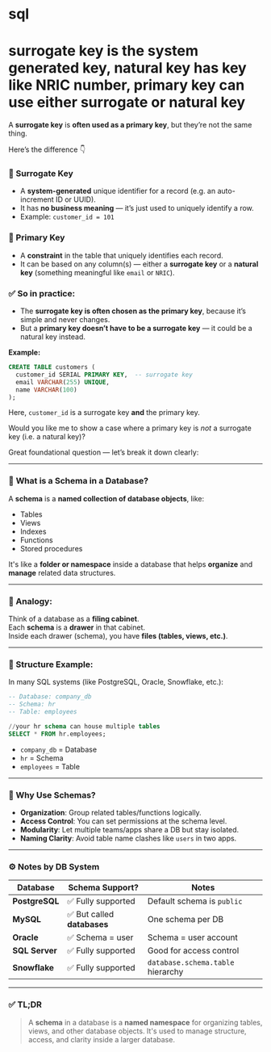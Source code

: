 # sql

# surrogate key is the system generated key, natural key has key like NRIC number, primary key can use either surrogate or natural key

A **surrogate key** is **often used as a primary key**, but they’re not the same thing.

Here’s the difference 👇

### 🔹 Surrogate Key

* A **system-generated** unique identifier for a record (e.g. an auto-increment ID or UUID).
* It has **no business meaning** — it’s just used to uniquely identify a row.
* Example: `customer_id = 101`

### 🔹 Primary Key

* A **constraint** in the table that uniquely identifies each record.
* It can be based on any column(s) — either a **surrogate key** or a **natural key** (something meaningful like `email` or `NRIC`).

### ✅ So in practice:

* The **surrogate key is often chosen as the primary key**, because it’s simple and never changes.
* But a **primary key doesn’t have to be a surrogate key** — it could be a natural key instead.

**Example:**

```sql
CREATE TABLE customers (
  customer_id SERIAL PRIMARY KEY,  -- surrogate key
  email VARCHAR(255) UNIQUE,
  name VARCHAR(100)
);
```

Here, `customer_id` is a surrogate key **and** the primary key.

Would you like me to show a case where a primary key is *not* a surrogate key (i.e. a natural key)?


Great foundational question — let’s break it down clearly:

---

### 📘 **What is a Schema in a Database?**

A **schema** is a **named collection of database objects**, like:

- Tables
- Views
- Indexes
- Functions
- Stored procedures

It's like a **folder or namespace** inside a database that helps **organize** and **manage** related data structures.

---

### 📂 Analogy:
Think of a database as a **filing cabinet**.  
Each **schema** is a **drawer** in that cabinet.  
Inside each drawer (schema), you have **files (tables, views, etc.)**.

---

### 🧱 Structure Example:

In many SQL systems (like PostgreSQL, Oracle, Snowflake, etc.):

```sql
-- Database: company_db
-- Schema: hr
-- Table: employees

//your hr schema can house multiple tables
SELECT * FROM hr.employees;
```

- `company_db` = Database
- `hr` = Schema
- `employees` = Table

---

### 🔐 Why Use Schemas?

- **Organization**: Group related tables/functions logically.
- **Access Control**: You can set permissions at the schema level.
- **Modularity**: Let multiple teams/apps share a DB but stay isolated.
- **Naming Clarity**: Avoid table name clashes like `users` in two apps.

---

### ⚙️ Notes by DB System

| Database      | Schema Support? | Notes |
|---------------|------------------|-------|
| **PostgreSQL** | ✅ Fully supported | Default schema is `public` |
| **MySQL**      | ✅ But called **databases** | One schema per DB |
| **Oracle**     | ✅ Schema = user | Schema = user account |
| **SQL Server** | ✅ Fully supported | Good for access control |
| **Snowflake**  | ✅ Fully supported | `database.schema.table` hierarchy |

---

### ✅ TL;DR

> A **schema** in a database is a **named namespace** for organizing tables, views, and other database objects. It's used to manage structure, access, and clarity inside a larger database.



